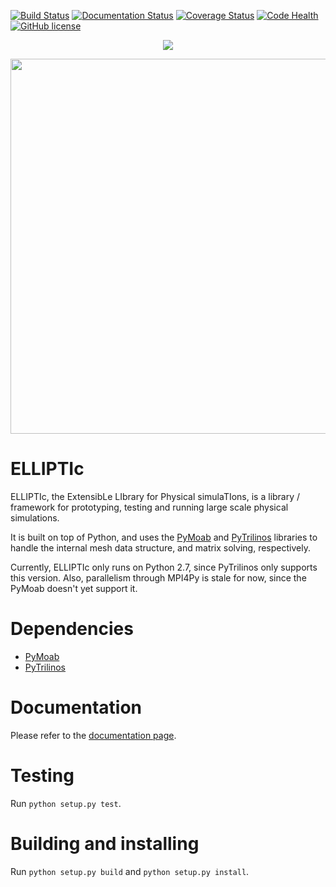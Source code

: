 [![Build Status](https://travis-ci.org/gpkc/ELLIPTIc.svg?branch=master)](https://travis-ci.org/gpkc/ELLIPTIc)
[![Documentation Status](https://readthedocs.org/projects/elliptic/badge/?version=latest)](http://elliptic.readthedocs.io/en/latest/?badge=latest)
[![Coverage Status](https://coveralls.io/repos/github/gpkc/ELLIPTIc/badge.svg?branch=master)](https://coveralls.io/github/gpkc/ELLIPTIc?branch=master)
[![Code Health](https://landscape.io/github/gpkc/padpy/master/landscape.svg?style=flat)](https://landscape.io/github/gpkc/padpy/master)
[![GitHub license](https://img.shields.io/badge/license-MIT-blue.svg)](https://raw.githubusercontent.com/gpkc/ELLIPTIc/master/LICENSE)

<p align="center">
  <img src="https://cdn.rawgit.com/gpkc/ELLIPTIc/master/logo.png"/>
</p>

<p align="center">
  <img src="https://cdn.rawgit.com/gpkc/ELLIPTIc/master/pic.png" width="600"/>
</p>


# ELLIPTIc
ELLIPTIc, the ExtensibLe LIbrary for Physical simulaTIons, is a library / framework for prototyping, testing and running large scale physical simulations.

It is built on top of Python, and uses the [PyMoab](https://bitbucket.org/fathomteam/moab/overview) and [PyTrilinos](https://github.com/trilinos/Trilinos) libraries to handle the internal mesh data structure, and matrix solving, respectively.

Currently, ELLIPTIc only runs on Python 2.7, since PyTrilinos only supports this version. Also, parallelism through MPI4Py is stale for now, since the PyMoab doesn't yet support it.

# Dependencies
* [PyMoab](https://bitbucket.org/fathomteam/moab/overview)
* [PyTrilinos](https://github.com/trilinos/Trilinos)

# Documentation
Please refer to the [documentation page](http://elliptic.readthedocs.io/en/latest/).

# Testing
Run `python setup.py test`.

# Building and installing
Run `python setup.py build` and `python setup.py install`.
